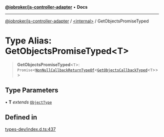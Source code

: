 [**@iobroker/js-controller-adapter**](../../README.md) • **Docs**

***

[@iobroker/js-controller-adapter](../../globals.md) / [\<internal\>](../README.md) / GetObjectsPromiseTyped

# Type Alias: GetObjectsPromiseTyped\<T\>

> **GetObjectsPromiseTyped**\<`T`\>: `Promise`\<[`NonNullCallbackReturnTypeOf`](NonNullCallbackReturnTypeOf.md)\<[`GetObjectsCallbackTyped`](GetObjectsCallbackTyped.md)\<`T`\>\>\>

## Type Parameters

• **T** *extends* [`ObjectType`](ObjectType.md)

## Defined in

[types-dev/index.d.ts:437](https://github.com/ioBroker/ioBroker.js-controller/blob/78e6b4abb1172f2465daea1c5c2c1a34bdd12a81/packages/types-dev/index.d.ts#L437)
